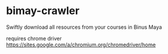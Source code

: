 # bimay-crawler

Swiftly download all resources from your courses in Binus Maya

requires chrome driver https://sites.google.com/a/chromium.org/chromedriver/home
